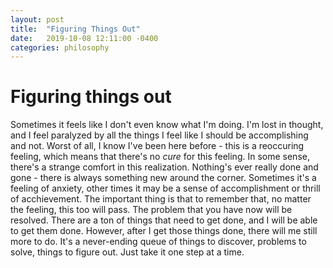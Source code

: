 ```yaml
---
layout: post
title:  "Figuring Things Out"
date:   2019-10-08 12:11:00 -0400
categories: philosophy
---
```


# Figuring things out

Sometimes it feels like I don't even know what I'm doing. I'm lost in thought, and I feel paralyzed by all the things I feel like I should be accomplishing and not. Worst of all, I know I've been here before - this is a reoccuring feeling, which means that there's no _cure_ for this feeling. In some sense, there's a strange comfort in this realization. Nothing's ever really done and gone - there is always something new around the corner. Sometimes it's a feeling of anxiety, other times it may be a sense of accomplishment or thrill of acchievement. The important thing is that to remember that, no matter the feeling, this too will pass. The problem that you have now will be resolved. There are a ton of things that need to get done, and I will be able to get them done. However, after I get those things done, there will me still more to do. It's a never-ending queue of things to discover, problems to solve, things to figure out. Just take it one step at a time. 
